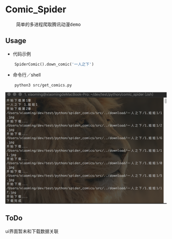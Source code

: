 # Comic_Spider
<pre>
    简单的多进程爬取腾讯动漫demo
</pre>
## Usage
- 代码示例
```python
    SpiderComic().down_comic('一人之下')
```
- 命令行／shell
```bash
    python3 src/get_comics.py
```
![testpng](test.png)
## ToDo

   ui界面暂未和下载数据关联